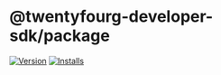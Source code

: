 # @twentyfourg-developer-sdk/package

[![Version](https://flat.badgen.net/npm/v/@twentyfourg-developer-sdk/package)](https://github.com/twentyfourg/developer-sdk/releases) [![Installs](https://flat.badgen.net/npm/dt/@twentyfourg-developer-sdk/package)](https://www.npmjs.com/package/@twentyfourg-developer-sdk/package)
